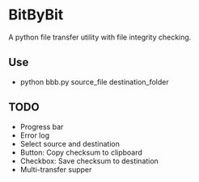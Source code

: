 BitByBit
========

A python file transfer utility with file integrity checking.

## Use

* python bbb.py source_file destination_folder

## TODO

* Progress bar
* Error log
* Select source and destination
* Button: Copy checksum to clipboard
* Checkbox: Save checksum to destination
* Multi-transfer supper
